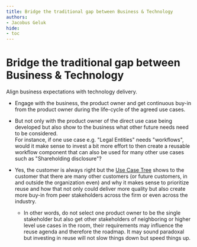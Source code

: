 ```yaml
---
title: Bridge the traditional gap between Business & Technology
authors:
- Jacobus Geluk
hide: 
- toc
---
```

# Bridge the traditional gap between Business & Technology

<!--summary-start-->
Align business expectations with technology delivery.
<!--summary-end-->

- Engage with the business, the product owner and get continuous
  buy-in from the product owner during the life-cycle of the
  agreed use cases.

- But not only with the product owner of the direct use case being
  developed but also show to the business what other future needs
  need to be considered.<br/>
  For instance, if one use case e.g. "Legal Entities" needs
  "workflows", would it make sense to invest a bit more effort
  to then create a reusable workflow component that can also 
  be used for many other use cases such as 
  "Shareholding disclosure"?

- Yes, the customer is always right but the [Use Case Tree](/concept/use-case-tree) 
  shows to the customer that there are many other customers
  (or future customers, in and outside the organization even)
  and why it makes sense to prioritize reuse and how that not 
  only could deliver more quality but also create more buy-in 
  from peer stakeholders across the firm or even across the 
  industry.

    * In other words, do not select one product owner to be the
      single stakeholder but also get other stakeholders of
      neighboring or higher level use cases in the room, their
      requirements may influence the reuse agenda and therefore
      the roadmap. It may sound paradoxal but investing in reuse
      will not slow things down but speed things up.
